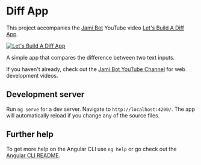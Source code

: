 # Diff App

This project accompanies the [Jami Bot](https://jamibot.com) YouTube video [Let's Build A Diff App](https://youtu.be/a_5KHpSumi4).

[![Let's Build A Diff App](https://img.youtube.com/vi/a_5KHpSumi4/0.jpg)](https://youtu.be/a_5KHpSumi4)

A simple app that compares the difference between two text inputs.

If you haven't already, check out the [Jami Bot YouTube Channel](https://youtube.com/c/JamiBot) for web development videos.

## Development server

Run `ng serve` for a dev server. Navigate to `http://localhost:4200/`. The app will automatically reload if you change any of the source files.

## Further help

To get more help on the Angular CLI use `ng help` or go check out the [Angular CLI README](https://github.com/angular/angular-cli/blob/master/README.md).
